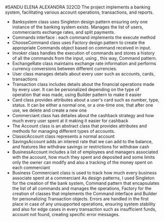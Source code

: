 #SANDU ELENA ALEXANDRA 322CD
  The project implements a banking system, facilitating various account 
operations, transactions, and reports.
- Banksystem class uses Singleton design pattern ensuring only one instance
of the banking system exists. Manages the list of users, commerciants 
exchange rates, and split payments.
- Commands interface : each command implements the execute method
- ChooseCommand class uses Factory design pattern to create the appropriate 
Commands object based on command received in input. 
- Invoker class handles the execution of commands and stores a history of 
all the commands from the input, using , this way, Command pattern.
- ExchangeRate class maintains exchange rate information and performs currency
conversions between different currencies.
- User class manages details about every user such as accounts, cards, 
transactions
- Transaction class includes details about the financial operations made by 
every user. It can be personalized depending on the type of operation that 
was made, using Builder pattern to make it easier
- Card class provides attributes about a user's card such as number, type,
status. It can be either a normal one, or a one-time one, that after one use,
we delete and create a new one
- Commerciant class has detailes about the cashback strategy and how much
every user spent at it making it easier for cashback
- The Account class is an abstract class that provides attributes and methods
for managing different types of accounts.
- ClassicAccount class represents a normal account
- SavingsAccount adds an interest rate that we can add to the balance,
and features like withdraw savings or restrictions for withdraw cash 
- BusinessAccount includes a list of employees and managers associated with
the account, how much they spent and deposited and some limits only the owner
can modify and also a tracking of the money spent on each commerciant
- Business Commerciant class is used to track how much every business associate
spent at a commerciant
  As design patterns, I used Singleton for the creation of the bank system, 
Command pattern that encapsulates the list of all commands and manages the 
operations, Factory for the creation of classes that implements the Command
interface and Builder for personalizing Transaction objects.
  Errors are handled in the first place in case of any unsupported operations,
ensuring system stability and also for edge cases in every transaction such as 
insufficient funds, account not found, creating specific error messages.